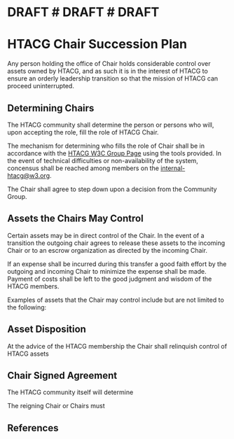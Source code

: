 # DRAFT # DRAFT # DRAFT

HTACG Chair Succession Plan
===========================

Any person holding the office of Chair holds considerable control over assets
owned by HTACG, and as such it is in the interest of HTACG to ensure an orderly
leadership transition so that the mission of HTACG can proceed uninterrupted.


Determining Chairs
------------------

The HTACG community shall determine the person or persons who will, upon
accepting the role, fill the role of HTACG Chair. 

The mechanism for determining who fills the role of Chair shall be in accordance
with the [HTACG W3C Group Page][1] using the tools provided. In the event of
technical difficulties or non-availability of the system, concensus shall be
reached among members on the [internal-htacg@w3.org][2].

The Chair shall agree to step down upon a decision from the Community Group.


Assets the Chairs May Control
-----------------------------

Certain assets may be in direct control of the Chair. In the event of a
transition the outgoing chair agrees to release these assets to the incoming
Chair or to an escrow organization as directed by the incoming Chair.

If an expense shall be incurred during this transfer a good faith effort by the
outgoing and incoming Chair to minimize the expense shall be made. Payment of
costs shall be left to the good judgment and wisdom of the HTACG members.

Examples of assets that the Chair may control include but are not limited to the
following:


Asset Disposition
-----------------

At the advice of the HTACG membership the Chair shall relinquish control of
HTACG assets 



Chair Signed Agreement
----------------------


The HTACG community itself will determine 

The reigning Chair or Chairs must 



## References
 [1]: http://www.w3.org/community/htacg/
 [2]: https://lists.w3.org/Archives/Member/internal-htacg/
 
 
 

